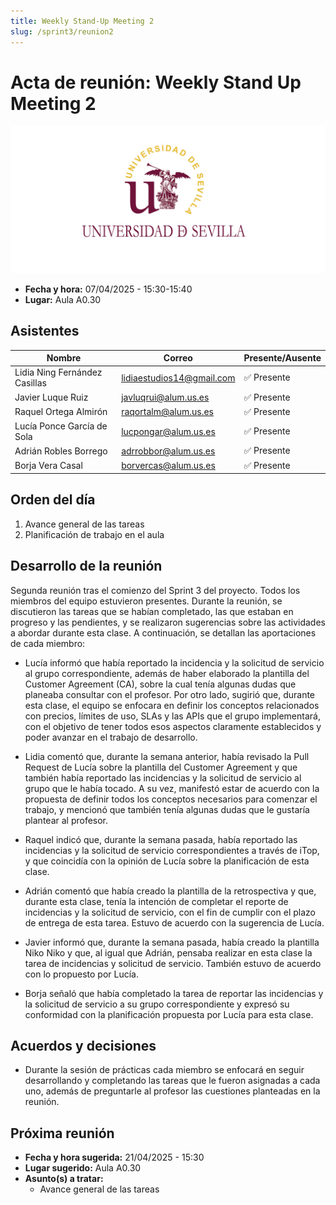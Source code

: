 ```yaml
---
title: Weekly Stand-Up Meeting 2
slug: /sprint3/reunion2
---
```


# Acta de reunión:  Weekly Stand Up Meeting 2

![Logo Universidad de Sevilla](../../img/banner.jpg) 

- **Fecha y hora:** 07/04/2025 - 15:30-15:40
- **Lugar:** Aula A0.30

## Asistentes

| Nombre                        | Correo                    | Presente/Ausente |
|-------------------------------|---------------------------|------------------|
| Lidia Ning Fernández Casillas | lidiaestudios14@gmail.com | ✅ Presente     |
| Javier Luque Ruiz             | javluqrui@alum.us.es      | ✅ Presente     |
| Raquel Ortega Almirón         | raqortalm@alum.us.es      | ✅ Presente     |
| Lucía Ponce García de Sola    | lucpongar@alum.us.es      | ✅ Presente     |
| Adrián Robles Borrego         | adrrobbor@alum.us.es      | ✅ Presente     |
| Borja Vera Casal              | borvercas@alum.us.es      | ✅ Presente     |

## Orden del día

1. Avance general de las tareas
2. Planificación de trabajo en el aula

## Desarrollo de la reunión

Segunda reunión tras el comienzo del Sprint 3 del proyecto. Todos los miembros del equipo estuvieron presentes. Durante la reunión, se discutieron las tareas que se habían completado, las que estaban en progreso y las pendientes, y se realizaron sugerencias sobre las actividades a abordar durante esta clase. A continuación, se detallan las aportaciones de cada miembro:

- Lucía informó que había reportado la incidencia y la solicitud de servicio al grupo correspondiente, además de haber elaborado la plantilla del Customer Agreement (CA), sobre la cual tenía algunas dudas que planeaba consultar con el profesor. Por otro lado, sugirió que, durante esta clase, el equipo se enfocara en definir los conceptos relacionados con precios, límites de uso, SLAs y las APIs que el grupo implementará, con el objetivo de tener todos esos aspectos claramente establecidos y poder avanzar en el trabajo de desarrollo.

- Lidia comentó que, durante la semana anterior, había revisado la Pull Request de Lucía sobre la plantilla del Customer Agreement y que también había reportado las incidencias y la solicitud de servicio al grupo que le había tocado. A su vez, manifestó estar de acuerdo con la propuesta de definir todos los conceptos necesarios para comenzar el trabajo, y mencionó que también tenía algunas dudas que le gustaría plantear al profesor.

- Raquel indicó que, durante la semana pasada, había reportado las incidencias y la solicitud de servicio correspondientes a través de iTop, y que coincidía con la opinión de Lucía sobre la planificación de esta clase.

- Adrián comentó que había creado la plantilla de la retrospectiva y que, durante esta clase, tenía la intención de completar el reporte de incidencias y la solicitud de servicio, con el fin de cumplir con el plazo de entrega de esta tarea. Estuvo de acuerdo con la sugerencia de Lucía.

- Javier informó que, durante la semana pasada, había creado la plantilla Niko Niko y que, al igual que Adrián, pensaba realizar en esta clase la tarea de incidencias y solicitud de servicio. También estuvo de acuerdo con lo propuesto por Lucía.

- Borja señaló que había completado la tarea de reportar las incidencias y la solicitud de servicio a su grupo correspondiente y expresó su conformidad con la planificación propuesta por Lucía para esta clase.

## Acuerdos y decisiones

- Durante la sesión de prácticas cada miembro se enfocará en seguir desarrollando y completando las tareas que le fueron asignadas a cada uno, además de preguntarle al profesor las cuestiones planteadas en la reunión.

## Próxima reunión

- **Fecha y hora sugerida:** 21/04/2025 - 15:30
- **Lugar sugerido:** Aula A0.30
- **Asunto(s) a tratar:** 
    - Avance general de las tareas